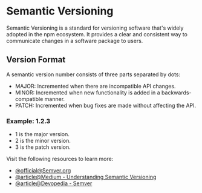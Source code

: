 # Semantic Versioning

Semantic Versioning is a standard for versioning software that's widely adopted in the npm ecosystem. It provides a clear and consistent way to communicate changes in a software package to users.

Version Format
--------------

A semantic version number consists of three parts separated by dots:

*   MAJOR: Incremented when there are incompatible API changes.
*   MINOR: Incremented when new functionality is added in a backwards-compatible manner.
*   PATCH: Incremented when bug fixes are made without affecting the API.

### Example: 1.2.3

*   1 is the major version.
*   2 is the minor version.
*   3 is the patch version.

Visit the following resources to learn more:

- [@official@Semver.org](https://semver.org/)
- [@article@Medium - Understanding Semantic Versioning](https://medium.com/codex/understanding-semantic-versioning-a-guide-for-developers-dad5f2b70583)
- [@article@Devopedia - Semver](https://devopedia.org/semantic-versioning)